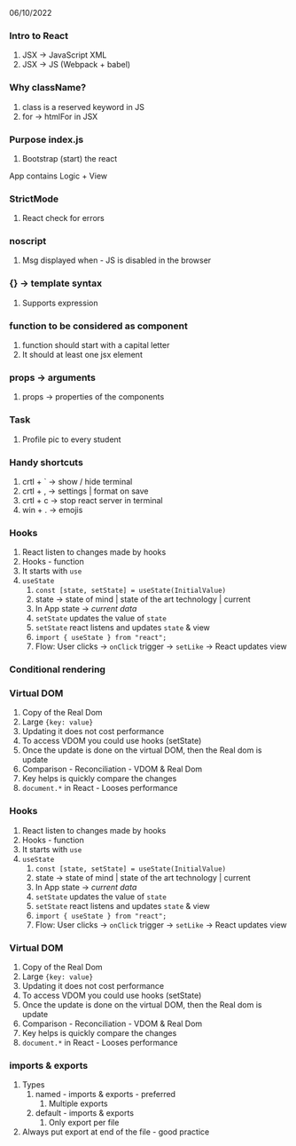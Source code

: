 06/10/2022

### Intro to React
 
1. JSX -> JavaScript XML
2. JSX -> JS (Webpack + babel)
 
### Why className?
 
1. class is a reserved keyword in JS
2. for -> htmlFor in JSX
 
### Purpose index.js
 
1. Bootstrap (start) the react
 
App contains Logic + View
 
### StrictMode
 
1. React check for errors
 
### noscript
 
1. Msg displayed when - JS is disabled in the browser
 
### {} -> template syntax
 
1. Supports expression
 
### function to be considered as component
 
1. function should start with a capital letter
2. It should at least one jsx element
 
### props -> arguments
 
1. props -> properties of the components
 
### Task
 
1. Profile pic to every student
 
### Handy shortcuts
 
1. crtl + ` -> show / hide terminal
2. crtl + , -> settings | format on save
3. crtl + c -> stop react server in terminal
4. win + . -> emojis
 
### Hooks
 
1. React listen to changes made by hooks
2. Hooks - function
3. It starts with `use`
4. `useState`
   1. `const [state, setState] = useState(InitialValue)`
   2. state -> state of mind | state of the art technology | current
   3. In App state -> _current data_
   4. `setState` updates the value of `state`
   5. `setState` react listens and updates `state` & view
   6. `import { useState } from "react";`
   7. Flow: User clicks -> `onClick` trigger -> `setLike` -> React updates view
 
### Conditional rendering
 

 ### Virtual DOM

1. Copy of the Real Dom
2. Large `{key: value}`
3. Updating it does not cost performance
4. To access VDOM you could use hooks (setState)
5. Once the update is done on the virtual DOM, then the Real dom is update
6. Comparison - Reconciliation - VDOM & Real Dom
7. Key helps is quickly compare the changes
8. `document.*` in React - Looses performance

### Hooks
 
1. React listen to changes made by hooks
2. Hooks - function
3. It starts with `use`
4. `useState`
   1. `const [state, setState] = useState(InitialValue)`
   2. state -> state of mind | state of the art technology | current
   3. In App state -> _current data_
   4. `setState` updates the value of `state`
   5. `setState` react listens and updates `state` & view
   6. `import { useState } from "react";`
   7. Flow: User clicks -> `onClick` trigger -> `setLike` -> React updates view
 
### Virtual DOM
 
1. Copy of the Real Dom
2. Large `{key: value}`
3. Updating it does not cost performance
4. To access VDOM you could use hooks (setState)
5. Once the update is done on the virtual DOM, then the Real dom is update
6. Comparison - Reconciliation - VDOM & Real Dom
7. Key helps is quickly compare the changes
8. `document.*` in React - Looses performance
 
### imports & exports
 
1. Types
   1. named - imports & exports - preferred
      1. Multiple exports
   2. default - imports & exports
      1. Only export per file
2. Always put export at end of the file - good practice
 